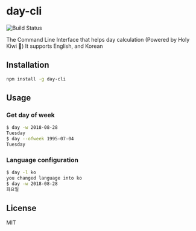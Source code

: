 # day-cli

![Build Status](https://img.shields.io/teamcity/codebetter/bt428.svg)

The Command Line Interface that helps day calculation (Powered by Holy Kiwi 🥝)
It supports English, and Korean

## Installation
```bash
npm install -g day-cli
```

## Usage

### Get day of week
```bash
$ day -w 2018-08-28
Tuesday
$ day --ofweek 1995-07-04
Tuesday
```

### Language configuration
```bash
$ day -l ko
you changed language into ko
$ day -w 2018-08-28
화요일
```

## License
MIT
